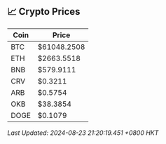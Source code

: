 ## 📈 Crypto Prices

| Coin | Price |
| ---- | ----- |
| BTC | $61048.2508 |
| ETH | $2663.5518 |
| BNB | $579.9111 |
| CRV | $0.3211 |
| ARB | $0.5754 |
| OKB | $38.3854 |
| DOGE | $0.1079 |

_Last Updated: 2024-08-23 21:20:19.451 +0800 HKT_